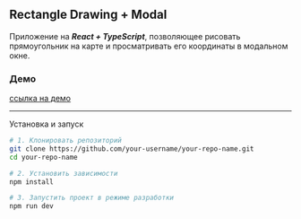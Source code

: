 ## Rectangle Drawing + Modal

Приложение на ***React + TypeScript***, позволяющее рисовать прямоугольник на карте и просматривать его координаты в модальном окне.

### Демо

[ссылка на демо](https://zippy-sunshine-7cd152.netlify.app/)

---

Установка и запуск

```bash
# 1. Клонировать репозиторий
git clone https://github.com/your-username/your-repo-name.git
cd your-repo-name

# 2. Установить зависимости
npm install

# 3. Запустить проект в режиме разработки
npm run dev
